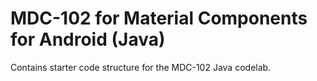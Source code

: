 # MDC-102 for Material Components for Android (Java)

Contains starter code structure for the MDC-102 Java codelab.
